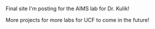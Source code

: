 Final site I'm posting for the AIMS lab for Dr. Kulik!

More projects for more labs for UCF to come in the future!
